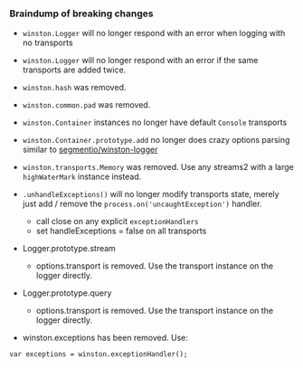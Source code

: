 
### Braindump of breaking changes

- `winston.Logger` will no longer respond with an error when logging with no transports
- `winston.Logger` will no longer respond with an error if the same transports are added twice.
- `winston.hash` was removed.
- `winston.common.pad` was removed.
- `winston.Container` instances no longer have default `Console` transports
- `winston.Container.prototype.add` no longer does crazy options parsing similar to [segmentio/winston-logger](https://github.com/segmentio/winston-logger/blob/master/lib/index.js#L20-L43)
- `winston.transports.Memory` was removed. Use any streams2 with a large `highWaterMark` instance instead.
- `.unhandleExceptions()` will no longer modify transports state, merely just add / remove the `process.on('uncaughtException')` handler.
  - call close on any explicit `exceptionHandlers`
  - set handleExceptions = false on all transports
- Logger.prototype.stream
  - options.transport is removed. Use the transport instance on the logger directly.
- Logger.prototype.query
  - options.transport is removed. Use the transport instance on the logger directly.


- winston.exceptions has been removed. Use:
```
var exceptions = winston.exceptionHandler();
```

